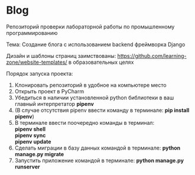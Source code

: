 # Blog
 Репозиторий проверки лабораторной работы по промышленному программированию

Тема: Создание блога с использованием backend фреймворка Django

Дизайн и шаблоны страниц заимствованы: https://github.com/learning-zone/website-templates/
в образовательных целях

Порядок запуска проекта:

1) Клонировать репозиторий в удобное на компьютере место
2) Открыть проект в PyCharm
3) Убедиться в наличии установленной python библиотеки в ваш главный интерпретатор **pipenv**
4) (В случае отсутствия pipenv ввести команду в терминале: **pip install pipenv**)
5) В терминале ввести поочередно команды в терминал: <br> **pipenv shell** <br>
**pipenv sync** <br>
**pipenv update**
6) Сделать миграции в базу данных командой в терминале: **python manage.py migrate**
7) Запустить приложение командой в терминале: **python manage.py runserver**

